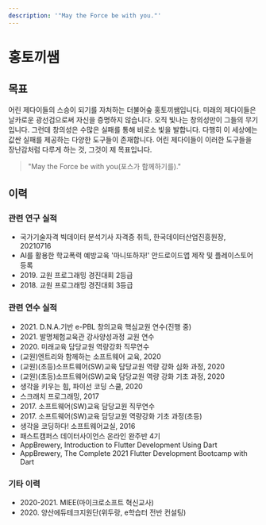 ```yaml
---
description: '"May the Force be with you."'
---
```


# 홍토끼쌤

## 목표

어린 제다이들의 스승이 되기를 자처하는 더불어숲 홍토끼쌤입니다. 미래의 제다이들은 날카로운 광선검으로써 자신을 증명하지 않습니다. 오직 빛나는 창의성만이 그들의 무기입니다. 그런데 창의성은 수많은 실패를 통해 비로소 빛을 발합니다. 다행히 이 세상에는 값싼 실패를 제공하는 다양한 도구들이 존재합니다. 어린 제다이들이 이러한 도구들을 장난감처럼 다루게 하는 것, 그것이 제 목표입니다.

> "May the Force be with you\(포스가 함께하기를\)."

## 이력

### 관련 연구 실적
* 국가기술자격 빅데이터 분석기사 자격증 취득, 한국데이터산업진흥원장, 20210716
* AI를 활용한 학교폭력 예방교육 '마니또하자!' 안드로이드앱 제작 및 플레이스토어 등록
* 2019\. 교원 프로그래밍 경진대회 2등급
* 2018\. 교원 프로그래밍 경진대회 3등급

### 관련 연수 실적
* 2021\. D.N.A.기반 e-PBL 창의교육 핵심교원 연수(진행 중)
* 2021\. 발명체험교육관 강사양성과정 교원 연수
* 2020\. 미래교육 담당교원 역량강화 직무연수
* (교원)엔트리와 함께하는 소프트웨어 교육, 2020
* (교원)(초등)소프트웨어(SW)교육 담당교원 역량 강화 심화 과정, 2020
* (교원)(초등)소프트웨어(SW)교육 담당교원 역량 강화 기초 과정, 2020
* 생각을 키우는 힘, 파이선 코딩 스쿨, 2020
* 스크래치 프로그래밍, 2017
* 2017\. 소프트웨어(SW)교육 담당교원 직무연수
* 2017\. 소프트웨어(SW)교육 담당교원 역량강화 기초 과정(초등)
* 생각을 코딩하다! 소프트웨어교실, 2016
* 패스트캠퍼스 데이터사이언스 온라인 완주반 4기
* AppBrewery, Introduction to Flutter Development Using Dart
* AppBrewery, The Complete 2021 Flutter Development Bootcamp with Dart

### 기타 이력
* 2020-2021\. MIEE(마이크로소프트 혁신교사)
* 2020\. 양산에듀테크지원단(위두랑, e학습터 전반 컨설팅)


